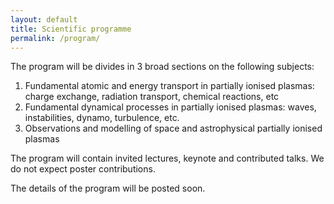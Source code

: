 ```yaml
---
layout: default
title: Scientific programme
permalink: /program/
---
```



The program will be divides in 3 broad sections on the following subjects:

1. Fundamental atomic and energy transport in partially ionised plasmas: charge exchange, radiation transport, chemical reactions, etc
2. Fundamental dynamical processes in partially ionised plasmas: waves, instabilities, dynamo, turbulence, etc.
3. Observations and modelling of space and astrophysical partially ionised plasmas


The program will contain invited lectures, keynote and contributed talks. We do not expect poster contributions.


The details of the program will be posted soon.



